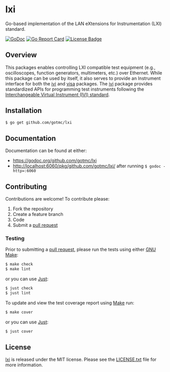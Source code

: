 # lxi

Go-based implementation of the LAN eXtensions for Instrumentation (LXI)
standard.

[![GoDoc][godoc badge]][godoc link]
[![Go Report Card][report badge]][report card]
[![License Badge][license badge]][LICENSE.txt]

## Overview

This packages enables controlling LXI compatible test equipment (e.g.,
oscilloscopes, function generators, multimeters, etc.) over Ethernet. While this
package can be used by itself, it also serves to provide an Instrument interface
for both the [ivi][] and [visa][] packages. The [ivi][] package provides
standardized APIs for programming test instruments following the
[Interchangeable Virtual Instrument (IVI) standard][ivi-specs].

## Installation

```bash
$ go get github.com/gotmc/lxi
```

## Documentation

Documentation can be found at either:

- <https://godoc.org/github.com/gotmc/lxi>
- <http://localhost:6060/pkg/github.com/gotmc/lxi/> after running `$
godoc -http=:6060`

## Contributing

Contributions are welcome! To contribute please:

1. Fork the repository
2. Create a feature branch
3. Code
4. Submit a [pull request][]

### Testing

Prior to submitting a [pull request][], please run the tests using either [GNU
Make][make]:

```bash
$ make check
$ make lint
```

or you can use [Just][]:

```bash
$ just check
$ just lint
```

To update and view the test coverage report using [Make][] run:

```bash
$ make cover
```

or you can use [Just][]:

```bash
$ just cover
```

## License

[lxi][] is released under the MIT license. Please see the
[LICENSE.txt][] file for more information.

[godoc badge]: https://godoc.org/github.com/gotmc/lxi?status.svg
[godoc link]: https://godoc.org/github.com/gotmc/lxi
[ivi]: https://github.com/gotmc/ivi
[ivi-foundation]: http://www.ivifoundation.org/
[ivi-specs]: http://www.ivifoundation.org/specifications/
[just]: https://just.systems/man/en/
[LICENSE.txt]: https://github.com/gotmc/lxi/blob/master/LICENSE.txt
[license badge]: https://img.shields.io/badge/license-MIT-blue.svg
[lxi]: https://github.com/gotmc/lxi
[make]: https://www.gnu.org/software/make/
[pull request]: https://help.github.com/articles/using-pull-requests
[report badge]: https://goreportcard.com/badge/github.com/gotmc/lxi
[report card]: https://goreportcard.com/report/github.com/gotmc/lxi
[visa]: https://github.com/gotmc/visa
